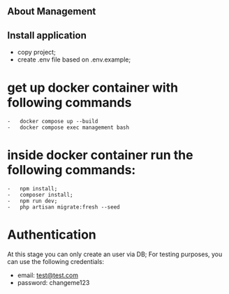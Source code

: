 ## About Management

<!--  -->

## Install application

-   copy project;
-   create .env file based on .env.example;

# get up docker container with following commands

    -   docker compose up --build
    -   docker compose exec management bash

# inside docker container run the following commands:

    -   npm install;
    -   composer install;
    -   npm run dev;
    -   php artisan migrate:fresh --seed

# Authentication

At this stage you can only create an user via DB;
For testing purposes, you can use the following credentials:

-   email: test@test.com
-   password: changeme123
